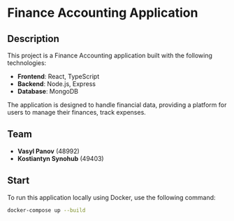 # Finance Accounting Application

## Description

This project is a Finance Accounting application built with the following technologies:

- **Frontend**: React, TypeScript
- **Backend**: Node.js, Express
- **Database**: MongoDB

The application is designed to handle financial data, providing a platform for users to manage their finances, track expenses.


## Team

- **Vasyl Panov** (48992)
- **Kostiantyn Synohub** (49403)

## Start

To run this application locally using Docker, use the following command:

```bash
docker-compose up --build
